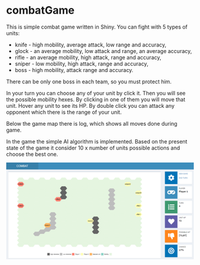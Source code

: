 # combatGame

This is simple combat game written in Shiny. You can fight with 5 types of units:

- knife - high mobility, average attack, low range and accuracy,
- glock - an average mobility, low attack and range, an average accuracy,
- rifle - an average mobility, high attack, range and accuracy,
- sniper - low mobility, high attack, range and accuracy,
- boss - high mobility, attack range and accuracy.

There can be only one boss in each team, so you must protect him.

In your turn you can choose any of your unit by click it. Then you will see the possible mobility hexes. By clicking in one of them you will move that unit. Hover any unit to see its HP. By double click you can attack any opponent which there is the range of your unit. 

Below the game map there is log, which shows all moves done during game.

In the game the simple AI algorithm is implemented. Based on the present state of the game it consider 10 x number of units possible actions and choose the best one. 

![](combat.png)


